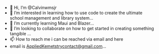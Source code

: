 - 👋 Hi, I’m @Calvinwmsjr
- 👀 I’m interested in learning how to use code to create the ultimate school management and library system...
- 🌱 I’m currently learning Maui and Blazer...
- 💞️ I’m looking to collaborate on how to get started in creating something tangible  ...
- 📫 How to reach me i can be reached via email and here
- email is AppliedKemetstrycontact@gmail.com...

<!---
Calvinwmsjr/Calvinwmsjr is a ✨ special ✨ repository because its `README.md` (this file) appears on your GitHub profile.
You can click the Preview link to take a look at your changes.
--->

